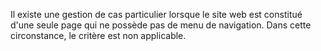 Il existe une gestion de cas particulier lorsque le site web est constitué d'une seule page qui ne possède pas de menu de navigation. Dans cette circonstance, le critère est non applicable.
